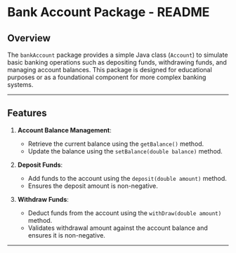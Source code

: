 # Bank Account Package - README

## Overview
The `bankAccount` package provides a simple Java class (`Account`) to simulate basic banking operations such as depositing funds, withdrawing funds, and managing account balances. This package is designed for educational purposes or as a foundational component for more complex banking systems.

---

## Features
1. **Account Balance Management**:
    - Retrieve the current balance using the `getBalance()` method.
    - Update the balance using the `setBalance(double balance)` method.

2. **Deposit Funds**:
    - Add funds to the account using the `deposit(double amount)` method.
    - Ensures the deposit amount is non-negative.

3. **Withdraw Funds**:
    - Deduct funds from the account using the `withDraw(double amount)` method.
    - Validates withdrawal amount against the account balance and ensures it is non-negative.

---